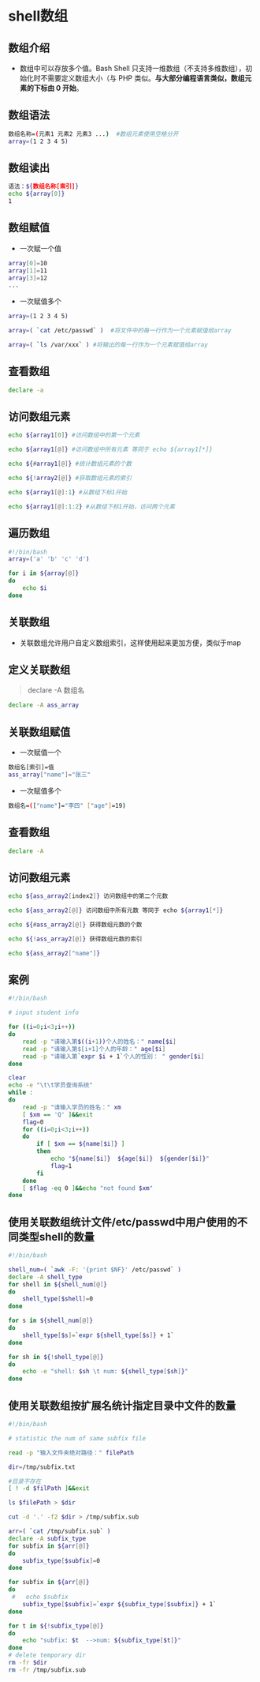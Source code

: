 # shell数组

## 数组介绍

-   数组中可以存放多个值。Bash Shell 只支持一维数组（不支持多维数组），初始化时不需要定义数组大小（与 PHP 类似。**与大部分编程语言类似，数组元素的下标由 0 开始**。

## 数组语法

```bash
数组名称=(元素1 元素2 元素3 ...)  #数组元素使用空格分开
array=(1 2 3 4 5)

```

## 数组读出

```bash
语法：${数组名称[索引]} 
echo ${array[0]}
1
```

## 数组赋值

-   一次赋一个值

```bash
array[0]=10
array[1]=11
array[3]=12
...
```

-   一次赋值多个

```bash
array=(1 2 3 4 5)

array=( `cat /etc/passwd` )  #将文件中的每一行作为一个元素赋值给array

array=( `ls /var/xxx` ) #将输出的每一行作为一个元素赋值给array
```

## 查看数组

```bash
declare -a
```

## 访问数组元素

```bash
echo ${array1[0]} #访问数组中的第一个元素

echo ${array1[@]} #访问数组中所有元素 等同于 echo ${array1[*]}

echo ${#array1[@]} #统计数组元素的个数

echo ${!array2[@]} #获取数组元素的索引

echo ${array1[@]:1} #从数组下标1开始

echo ${array1[@]:1:2} #从数组下标1开始，访问两个元素
```

## 遍历数组

```bash
#!/bin/bash
array=('a' 'b' 'c' 'd')

for i in ${array[@]}
do
    echo $i
done
```

## 关联数组

-   关联数组允许用户自定义数组索引，这样使用起来更加方便，类似于map

## 定义关联数组

> declare -A  数组名

```bash
declare -A ass_array
```

## 关联数组赋值

-   一次赋值一个

```bash
数组名[索引]=值
ass_array["name"]="张三"

```

-   一次赋值多个

```bash
数组名=(["name"]="李四" ["age"]=19)
```

## 查看数组

```bash
declare -A
```

## 访问数组元素

```bash
echo ${ass_array2[index2]} 访问数组中的第二个元数

echo ${ass_array2[@]} 访问数组中所有元数 等同于 echo ${array1[*]}

echo ${#ass_array2[@]} 获得数组元数的个数

echo ${!ass_array2[@]} 获得数组元数的索引

```

```bash
echo ${ass_array2["name"]}
```

## 案例

```bash
#!/bin/bash

# input student info

for ((i=0;i<3;i++))
do
    read -p "请输入第$((i+1))个人的姓名：" name[$i]
    read -p "请输入第$[i+1]个人的年龄：" age[$i]
    read -p "请输入第`expr $i + 1`个人的性别： " gender[$i]
done

clear
echo -e "\t\t学员查询系统"
while :
do
    read -p "请输入学员的姓名：" xm
    [ $xm == 'Q' ]&&exit
    flag=0
    for ((i=0;i<3;i++))
    do
        if [ $xm == ${name[$i]} ]
        then
            echo "${name[$i]}  ${age[$i]}  ${gender[$i]}"
            flag=1
        fi
    done
    [ $flag -eq 0 ]&&echo "not found $xm"
done
```

## 使用关联数组统计文件/etc/passwd中用户使用的不同类型shell的数量

```bash
#!/bin/bash

shell_num=( `awk -F: '{print $NF}' /etc/passwd` )
declare -A shell_type
for shell in ${shell_num[@]}
do
    shell_type[$shell]=0
done

for s in ${shell_num[@]}
do
    shell_type[$s]=`expr ${shell_type[$s]} + 1`
done

for sh in ${!shell_type[@]}
do
    echo -e "shell: $sh \t num: ${shell_type[$sh]}"
done
```

## 使用关联数组按扩展名统计指定目录中文件的数量

```bash
#!/bin/bash

# statistic the num of same subfix file

read -p "输入文件夹绝对路径：" filePath

dir=/tmp/subfix.txt

#目录不存在
[ ! -d $filPath ]&&exit

ls $filePath > $dir

cut -d '.' -f2 $dir > /tmp/subfix.sub

arr=( `cat /tmp/subfix.sub` )
declare -A subfix_type
for subfix in ${arr[@]}
do
    subfix_type[$subfix]=0
done

for subfix in ${arr[@]}
do
 #   echo $subfix
    subfix_type[$subfix]=`expr ${subfix_type[$subfix]} + 1`
done

for t in ${!subfix_type[@]}
do
    echo "subfix: $t  -->num: ${subfix_type[$t]}"
done
# delete temporary dir
rm -fr $dir
rm -fr /tmp/subfix.sub

```
